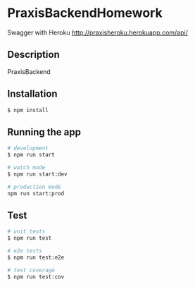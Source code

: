 
# PraxisBackendHomework
 Swagger with Heroku http://praxisheroku.herokuapp.com/api/
## Description

PraxisBackend

## Installation

```bash
$ npm install
```

## Running the app

```bash
# development
$ npm run start

# watch mode
$ npm run start:dev

# production mode
npm run start:prod
```

## Test

```bash
# unit tests
$ npm run test

# e2e tests
$ npm run test:e2e

# test coverage
$ npm run test:cov
```




